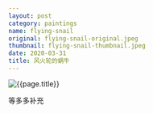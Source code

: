 ```yaml
---
layout: post
category: paintings
name: flying-snail
original: flying-snail-original.jpeg
thumbnail: flying-snail-thumbnail.jpeg
date: 2020-03-31
title: 风火轮的蜗牛
---
```


![{{page.title}}](/gallery/{{page.category}}/{{page.original}})

等多多补充
